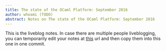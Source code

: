 ```yaml
---
title: The state of the OCaml Platform: September 2016
author: whoami (TODO)
abstract: Notes on The state of the OCaml Platform: September 2016
---
```


This is the liveblog notes.  In case there are multiple
people liveblogging, you can temporarily edit your notes
at [this](the-state-of-the-oca/template.md) url and then copy them into this one in one
commit.
